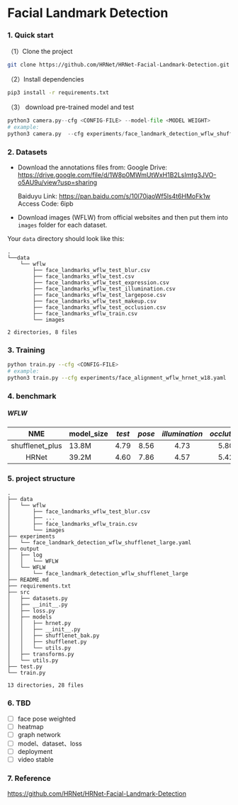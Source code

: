 # Facial Landmark Detection

### 1.  Quick start

（1）Clone the project

````bash
git clone https://github.com/HRNet/HRNet-Facial-Landmark-Detection.git
````

（2）Install dependencies

````bash 
pip3 install -r requirements.txt
````

（3） download pre-trained model and test

~~~python
python3 camera.py--cfg <CONFIG-FILE> --model-file <MODEL WEIGHT> 
# example:
python3 camera.py  --cfg experiments/face_landmark_detection_wflw_shufflenet_large.yaml  --model-file pretrained/shufflenet_plus.pth
~~~

### 2. Datasets

- Download the annotations files from:
  Google Drive: https://drive.google.com/file/d/1W8p0MWmUtWxH1B2LsImtg3JVO-o5AU9u/view?usp=sharing

  Baiduyu Link: https://pan.baidu.com/s/10l70jaoWf5ls4t6HMoFk1w     Access Code: 6ipb 

- Download images (WFLW) from official websites and then put them into `images` folder for each dataset.

Your `data` directory should look like this:

````shell
.
└──data
    └── wflw
        ├── face_landmarks_wflw_test_blur.csv
        ├── face_landmarks_wflw_test.csv
        ├── face_landmarks_wflw_test_expression.csv
        ├── face_landmarks_wflw_test_illumination.csv
        ├── face_landmarks_wflw_test_largepose.csv
        ├── face_landmarks_wflw_test_makeup.csv
        ├── face_landmarks_wflw_test_occlusion.csv
        ├── face_landmarks_wflw_train.csv
        └── images

2 directories, 8 files
````

### 3. Training

````bash
python train.py --cfg <CONFIG-FILE>
# example:
python3 train.py --cfg experiments/face_alignment_wflw_hrnet_w18.yaml
````

### 4. benchmark

##### WFLW

|       NME       | model_size | *test* | *pose* | *illumination* | *occlution* | *blur* | *makeup* | *expression* |
| :-------------: | ---------- | :----: | :----: | :------------: | :---------: | :----: | :------: | :----------: |
| shufflenet_plus | 13.8M      |  4.79  |  8.56  |      4.73      |    5.80     |  5.47  |   4.77   |     5.15     |
|      HRNet      | 39.2M      |  4.60  |  7.86  |      4.57      |    5.42     |  5.36  |   4.26   |     4.78     |

### 5. project structure

~~~shell
.
├── data
│   └── wflw
│       ├── face_landmarks_wflw_test_blur.csv
│       ├── ...
│       ├── face_landmarks_wflw_train.csv
│       └── images
├── experiments
│   └── face_landmark_detection_wflw_shufflenet_large.yaml
├── output
│   ├── log
│   │   └── WFLW
│   └── WFLW
│       └── face_landmark_detection_wflw_shufflenet_large
├── README.md
├── requirements.txt
├── src
│   ├── datasets.py
│   ├── __init__.py
│   ├── loss.py
│   ├── models
│   │   ├── hrnet.py
│   │   ├── __init__.py
│   │   ├── shufflenet_bak.py
│   │   ├── shufflenet.py
│   │   └── utils.py
│   ├── transforms.py
│   └── utils.py
├── test.py
└── train.py  

13 directories, 28 files
~~~

### 6. TBD

- [ ] face pose weighted
- [ ] heatmap 
- [ ] graph network
- [ ] model、dataset、loss
- [ ] deployment
- [ ] video stable

### 7. Reference

https://github.com/HRNet/HRNet-Facial-Landmark-Detection